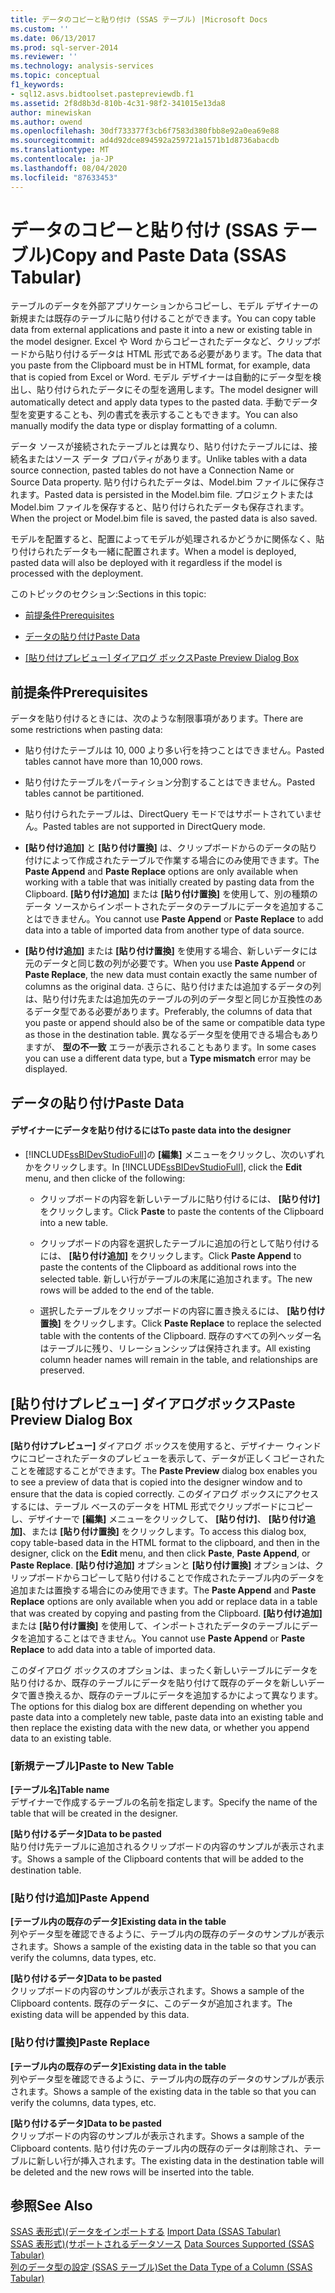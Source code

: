 ```yaml
---
title: データのコピーと貼り付け (SSAS テーブル) |Microsoft Docs
ms.custom: ''
ms.date: 06/13/2017
ms.prod: sql-server-2014
ms.reviewer: ''
ms.technology: analysis-services
ms.topic: conceptual
f1_keywords:
- sql12.asvs.bidtoolset.pastepreviewdb.f1
ms.assetid: 2f8d8b3d-810b-4c31-98f2-341015e13da8
author: minewiskan
ms.author: owend
ms.openlocfilehash: 30df733377f3cb6f7583d380fbb8e92a0ea69e88
ms.sourcegitcommit: ad4d92dce894592a259721a1571b1d8736abacdb
ms.translationtype: MT
ms.contentlocale: ja-JP
ms.lasthandoff: 08/04/2020
ms.locfileid: "87633453"
---
```

# <a name="copy-and-paste-data-ssas-tabular"></a><span data-ttu-id="34b0e-102">データのコピーと貼り付け (SSAS テーブル)</span><span class="sxs-lookup"><span data-stu-id="34b0e-102">Copy and Paste Data (SSAS Tabular)</span></span>
  <span data-ttu-id="34b0e-103">テーブルのデータを外部アプリケーションからコピーし、モデル デザイナーの新規または既存のテーブルに貼り付けることができます。</span><span class="sxs-lookup"><span data-stu-id="34b0e-103">You can copy table data from external applications and paste it into a new or existing table in the model designer.</span></span> <span data-ttu-id="34b0e-104">Excel や Word からコピーされたデータなど、クリップボードから貼り付けるデータは HTML 形式である必要があります。</span><span class="sxs-lookup"><span data-stu-id="34b0e-104">The data that you paste from the Clipboard must be in HTML format, for example, data that is copied from Excel or Word.</span></span> <span data-ttu-id="34b0e-105">モデル デザイナーは自動的にデータ型を検出し、貼り付けられたデータにその型を適用します。</span><span class="sxs-lookup"><span data-stu-id="34b0e-105">The model designer will automatically detect and apply data types to the pasted data.</span></span> <span data-ttu-id="34b0e-106">手動でデータ型を変更することも、列の書式を表示することもできます。</span><span class="sxs-lookup"><span data-stu-id="34b0e-106">You can also manually modify the data type or display formatting of a column.</span></span>  
  
 <span data-ttu-id="34b0e-107">データ ソースが接続されたテーブルとは異なり、貼り付けたテーブルには、接続名またはソース データ プロパティがあります。</span><span class="sxs-lookup"><span data-stu-id="34b0e-107">Unlike tables with a data source connection, pasted tables do not have a Connection Name or Source Data property.</span></span> <span data-ttu-id="34b0e-108">貼り付けられたデータは、Model.bim ファイルに保存されます。</span><span class="sxs-lookup"><span data-stu-id="34b0e-108">Pasted data is persisted in the Model.bim file.</span></span> <span data-ttu-id="34b0e-109">プロジェクトまたは Model.bim ファイルを保存すると、貼り付けられたデータも保存されます。</span><span class="sxs-lookup"><span data-stu-id="34b0e-109">When the project or Model.bim file is saved, the pasted data is also saved.</span></span>  
  
 <span data-ttu-id="34b0e-110">モデルを配置すると、配置によってモデルが処理されるかどうかに関係なく、貼り付けられたデータも一緒に配置されます。</span><span class="sxs-lookup"><span data-stu-id="34b0e-110">When a model is deployed, pasted data will also be deployed with it regardless if the model is processed with the deployment.</span></span>  
  
 <span data-ttu-id="34b0e-111">このトピックのセクション:</span><span class="sxs-lookup"><span data-stu-id="34b0e-111">Sections in this topic:</span></span>  
  
-   [<span data-ttu-id="34b0e-112">前提条件</span><span class="sxs-lookup"><span data-stu-id="34b0e-112">Prerequisites</span></span>](#bkmk_prerequisites)  
  
-   [<span data-ttu-id="34b0e-113">データの貼り付け</span><span class="sxs-lookup"><span data-stu-id="34b0e-113">Paste Data</span></span>](#bkmk_paste_data)  
  
-   <span data-ttu-id="34b0e-114">[[貼り付けプレビュー] ダイアログ ボックス](#bkmk_paste_preview)</span><span class="sxs-lookup"><span data-stu-id="34b0e-114">[Paste Preview Dialog Box](#bkmk_paste_preview)</span></span>  
  
##  <a name="prerequisites"></a><a name="bkmk_prerequisites"></a> <span data-ttu-id="34b0e-115">前提条件</span><span class="sxs-lookup"><span data-stu-id="34b0e-115">Prerequisites</span></span>  
 <span data-ttu-id="34b0e-116">データを貼り付けるときには、次のような制限事項があります。</span><span class="sxs-lookup"><span data-stu-id="34b0e-116">There are some restrictions when pasting data:</span></span>  
  
-   <span data-ttu-id="34b0e-117">貼り付けたテーブルは 10, 000 より多い行を持つことはできません。</span><span class="sxs-lookup"><span data-stu-id="34b0e-117">Pasted tables cannot have more than 10,000 rows.</span></span>  
  
-   <span data-ttu-id="34b0e-118">貼り付けたテーブルをパーティション分割することはできません。</span><span class="sxs-lookup"><span data-stu-id="34b0e-118">Pasted tables cannot be partitioned.</span></span>  
  
-   <span data-ttu-id="34b0e-119">貼り付けられたテーブルは、DirectQuery モードではサポートされていません。</span><span class="sxs-lookup"><span data-stu-id="34b0e-119">Pasted tables are not supported in DirectQuery mode.</span></span>  
  
-   <span data-ttu-id="34b0e-120">**[貼り付け追加]** と **[貼り付け置換]** は、クリップボードからのデータの貼り付けによって作成されたテーブルで作業する場合にのみ使用できます。</span><span class="sxs-lookup"><span data-stu-id="34b0e-120">The **Paste Append** and **Paste Replace** options are only available when working with a table that was initially created by pasting data from the Clipboard.</span></span> <span data-ttu-id="34b0e-121">**[貼り付け追加]** または **[貼り付け置換]** を使用して、別の種類のデータ ソースからインポートされたデータのテーブルにデータを追加することはできません。</span><span class="sxs-lookup"><span data-stu-id="34b0e-121">You cannot use **Paste Append** or **Paste Replace** to add data into a table of imported data from another type of data source.</span></span>  
  
-   <span data-ttu-id="34b0e-122">**[貼り付け追加]** または **[貼り付け置換]** を使用する場合、新しいデータには元のデータと同じ数の列が必要です。</span><span class="sxs-lookup"><span data-stu-id="34b0e-122">When you use **Paste Append** or **Paste Replace**, the new data must contain exactly the same number of columns as the original data.</span></span> <span data-ttu-id="34b0e-123">さらに、貼り付けまたは追加するデータの列は、貼り付け先または追加先のテーブルの列のデータ型と同じか互換性のあるデータ型である必要があります。</span><span class="sxs-lookup"><span data-stu-id="34b0e-123">Preferably, the columns of data that you paste or append should also be of the same or compatible data type as those in the destination table.</span></span> <span data-ttu-id="34b0e-124">異なるデータ型を使用できる場合もありますが、 **型の不一致** エラーが表示されることもあります。</span><span class="sxs-lookup"><span data-stu-id="34b0e-124">In some cases you can use a different data type, but a **Type mismatch** error may be displayed.</span></span>  
  
##  <a name="paste-data"></a><a name="bkmk_paste_data"></a><span data-ttu-id="34b0e-125">データの貼り付け</span><span class="sxs-lookup"><span data-stu-id="34b0e-125">Paste Data</span></span>  
  
#### <a name="to-paste-data-into-the-designer"></a><span data-ttu-id="34b0e-126">デザイナーにデータを貼り付けるには</span><span class="sxs-lookup"><span data-stu-id="34b0e-126">To paste data into the designer</span></span>  
  
-   <span data-ttu-id="34b0e-127">[!INCLUDE[ssBIDevStudioFull](../includes/ssbidevstudiofull-md.md)]の **[編集]** メニューをクリックし、次のいずれかをクリックします。</span><span class="sxs-lookup"><span data-stu-id="34b0e-127">In [!INCLUDE[ssBIDevStudioFull](../includes/ssbidevstudiofull-md.md)], click the **Edit** menu, and then clicke of the following:</span></span>  
  
    -   <span data-ttu-id="34b0e-128">クリップボードの内容を新しいテーブルに貼り付けるには、 **[貼り付け]** をクリックします。</span><span class="sxs-lookup"><span data-stu-id="34b0e-128">Click **Paste** to paste the contents of the Clipboard into a new table.</span></span>  
  
    -   <span data-ttu-id="34b0e-129">クリップボードの内容を選択したテーブルに追加の行として貼り付けるには、 **[貼り付け追加]** をクリックします。</span><span class="sxs-lookup"><span data-stu-id="34b0e-129">Click **Paste Append** to paste the contents of the Clipboard as additional rows into the selected table.</span></span> <span data-ttu-id="34b0e-130">新しい行がテーブルの末尾に追加されます。</span><span class="sxs-lookup"><span data-stu-id="34b0e-130">The new rows will be added to the end of the table.</span></span>  
  
    -   <span data-ttu-id="34b0e-131">選択したテーブルをクリップボードの内容に置き換えるには、 **[貼り付け置換]** をクリックします。</span><span class="sxs-lookup"><span data-stu-id="34b0e-131">Click **Paste Replace** to replace the selected table with the contents of the Clipboard.</span></span> <span data-ttu-id="34b0e-132">既存のすべての列ヘッダー名はテーブルに残り、リレーションシップは保持されます。</span><span class="sxs-lookup"><span data-stu-id="34b0e-132">All existing column header names will remain in the table, and relationships are preserved.</span></span>  
  
##  <a name="paste-preview-dialog-box"></a><a name="bkmk_paste_preview"></a><span data-ttu-id="34b0e-133">[貼り付けプレビュー] ダイアログボックス</span><span class="sxs-lookup"><span data-stu-id="34b0e-133">Paste Preview Dialog Box</span></span>  
 <span data-ttu-id="34b0e-134">**[貼り付けプレビュー]** ダイアログ ボックスを使用すると、デザイナー ウィンドウにコピーされたデータのプレビューを表示して、データが正しくコピーされたことを確認することができます。</span><span class="sxs-lookup"><span data-stu-id="34b0e-134">The **Paste Preview** dialog box enables you to see a preview of data that is copied into the designer window and to ensure that the data is copied correctly.</span></span> <span data-ttu-id="34b0e-135">このダイアログ ボックスにアクセスするには、テーブル ベースのデータを HTML 形式でクリップボードにコピーし、デザイナーで **[編集]** メニューをクリックして、 **[貼り付け]**、 **[貼り付け追加]**、または **[貼り付け置換]** をクリックします。</span><span class="sxs-lookup"><span data-stu-id="34b0e-135">To access this dialog box, copy table-based data in the HTML format to the clipboard, and then in the designer, click on the **Edit** menu, and then click **Paste**, **Paste Append**, or **Paste Replace**.</span></span> <span data-ttu-id="34b0e-136">**[貼り付け追加]** オプションと **[貼り付け置換]** オプションは、クリップボードからコピーして貼り付けることで作成されたテーブル内のデータを追加または置換する場合にのみ使用できます。</span><span class="sxs-lookup"><span data-stu-id="34b0e-136">The **Paste Append** and **Paste Replace** options are only available when you add or replace data in a table that was created by copying and pasting from the Clipboard.</span></span> <span data-ttu-id="34b0e-137">**[貼り付け追加]** または **[貼り付け置換]** を使用して、インポートされたデータのテーブルにデータを追加することはできません。</span><span class="sxs-lookup"><span data-stu-id="34b0e-137">You cannot use **Paste Append** or **Paste Replace** to add data into a table of imported data.</span></span>  
  
 <span data-ttu-id="34b0e-138">このダイアログ ボックスのオプションは、まったく新しいテーブルにデータを貼り付けるか、既存のテーブルにデータを貼り付けて既存のデータを新しいデータで置き換えるか、既存のテーブルにデータを追加するかによって異なります。</span><span class="sxs-lookup"><span data-stu-id="34b0e-138">The options for this dialog box are different depending on whether you paste data into a completely new table, paste data into an existing table and then replace the existing data with the new data, or whether you append data to an existing table.</span></span>  
  
### <a name="paste-to-new-table"></a><span data-ttu-id="34b0e-139">[新規テーブル]</span><span class="sxs-lookup"><span data-stu-id="34b0e-139">Paste to New Table</span></span>  
 <span data-ttu-id="34b0e-140">**[テーブル名]**</span><span class="sxs-lookup"><span data-stu-id="34b0e-140">**Table name**</span></span>  
 <span data-ttu-id="34b0e-141">デザイナーで作成するテーブルの名前を指定します。</span><span class="sxs-lookup"><span data-stu-id="34b0e-141">Specify the name of the table that will be created in the designer.</span></span>  
  
 <span data-ttu-id="34b0e-142">**[貼り付けるデータ]**</span><span class="sxs-lookup"><span data-stu-id="34b0e-142">**Data to be pasted**</span></span>  
 <span data-ttu-id="34b0e-143">貼り付け先テーブルに追加されるクリップボードの内容のサンプルが表示されます。</span><span class="sxs-lookup"><span data-stu-id="34b0e-143">Shows a sample of the Clipboard contents that will be added to the destination table.</span></span>  
  
### <a name="paste-append"></a><span data-ttu-id="34b0e-144">[貼り付け追加]</span><span class="sxs-lookup"><span data-stu-id="34b0e-144">Paste Append</span></span>  
 <span data-ttu-id="34b0e-145">**[テーブル内の既存のデータ]**</span><span class="sxs-lookup"><span data-stu-id="34b0e-145">**Existing data in the table**</span></span>  
 <span data-ttu-id="34b0e-146">列やデータ型を確認できるように、テーブル内の既存のデータのサンプルが表示されます。</span><span class="sxs-lookup"><span data-stu-id="34b0e-146">Shows a sample of the existing data in the table so that you can verify the columns, data types, etc.</span></span>  
  
 <span data-ttu-id="34b0e-147">**[貼り付けるデータ]**</span><span class="sxs-lookup"><span data-stu-id="34b0e-147">**Data to be pasted**</span></span>  
 <span data-ttu-id="34b0e-148">クリップボードの内容のサンプルが表示されます。</span><span class="sxs-lookup"><span data-stu-id="34b0e-148">Shows a sample of the Clipboard contents.</span></span> <span data-ttu-id="34b0e-149">既存のデータに、このデータが追加されます。</span><span class="sxs-lookup"><span data-stu-id="34b0e-149">The existing data will be appended by this data.</span></span>  
  
### <a name="paste-replace"></a><span data-ttu-id="34b0e-150">[貼り付け置換]</span><span class="sxs-lookup"><span data-stu-id="34b0e-150">Paste Replace</span></span>  
 <span data-ttu-id="34b0e-151">**[テーブル内の既存のデータ]**</span><span class="sxs-lookup"><span data-stu-id="34b0e-151">**Existing data in the table**</span></span>  
 <span data-ttu-id="34b0e-152">列やデータ型を確認できるように、テーブル内の既存のデータのサンプルが表示されます。</span><span class="sxs-lookup"><span data-stu-id="34b0e-152">Shows a sample of the existing data in the table so that you can verify the columns, data types, etc.</span></span>  
  
 <span data-ttu-id="34b0e-153">**[貼り付けるデータ]**</span><span class="sxs-lookup"><span data-stu-id="34b0e-153">**Data to be pasted**</span></span>  
 <span data-ttu-id="34b0e-154">クリップボードの内容のサンプルが表示されます。</span><span class="sxs-lookup"><span data-stu-id="34b0e-154">Shows a sample of the Clipboard contents.</span></span> <span data-ttu-id="34b0e-155">貼り付け先のテーブル内の既存のデータは削除され、テーブルに新しい行が挿入されます。</span><span class="sxs-lookup"><span data-stu-id="34b0e-155">The existing data in the destination table will be deleted and the new rows will be inserted into the table.</span></span>  
  
## <a name="see-also"></a><span data-ttu-id="34b0e-156">参照</span><span class="sxs-lookup"><span data-stu-id="34b0e-156">See Also</span></span>  
 <span data-ttu-id="34b0e-157">[SSAS 表形式&#41;&#40;データをインポートする](import-data-ssas-tabular.md) </span><span class="sxs-lookup"><span data-stu-id="34b0e-157">[Import Data &#40;SSAS Tabular&#41;](import-data-ssas-tabular.md) </span></span>  
 <span data-ttu-id="34b0e-158">[SSAS 表形式&#41;&#40;サポートされるデータソース](tabular-models/data-sources-supported-ssas-tabular.md) </span><span class="sxs-lookup"><span data-stu-id="34b0e-158">[Data Sources Supported &#40;SSAS Tabular&#41;](tabular-models/data-sources-supported-ssas-tabular.md) </span></span>  
 [<span data-ttu-id="34b0e-159">列のデータ型の設定 &#40;SSAS テーブル&#41;</span><span class="sxs-lookup"><span data-stu-id="34b0e-159">Set the Data Type of a Column &#40;SSAS Tabular&#41;</span></span>](tabular-models/set-the-data-type-of-a-column-ssas-tabular.md)  
  
  
